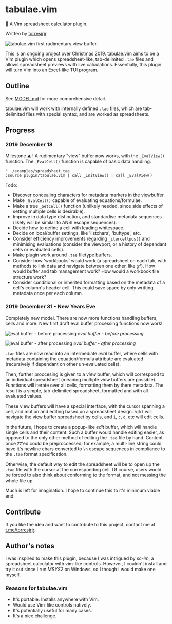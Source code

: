 tabulae.vim
===========
📖 A Vim spreadsheet calculator plugin.

Written by [torresjrjr](https://t.me/torresjrjr).

![tabulae.vim first rudimentary view buffer.](https://i.imgur.com/xKUxkio.png)

This is an ongoing project over Christmas 2019. tabulae.vim aims to be a Vim plugin
which opens spreadsheet-like, tab-delimited `.tae` files and allows spreadsheet
previews with live calculations. Essentially, this plugin will turn Vim into an
Excel-like TUI program.

Outline
-------
See [MODEL.md](MODEL.md) for more comprehensive detail.

tabulae.vim will work with internally defined `.tae` files, which are
tab-delimited files with special syntax, and are worked as spreadsheets.

Progress
--------

### 2019 December 18
Milestone ⛰️ ! A rudimentary "view" buffer now works, with the `_EvalView()`
function. The `_EvalCell()` function is capable of basic data handling.

```vim
" ./examples/spreadsheet.tae
:source plugin/tabulae.vim | call _InitView() | call _EvalView() 
```

Todo:
- Discover concealing characters for metadata markers in the viewbuffer.
- Make `_EvalCell()` capable of evaluating equations/formulae.
- Make a true `_SetCell()` function (unlikely needed, since side effects of
  setting multiple cells is desirable).
- Improve in data type distinction, and standardise metadata sequences (likely
  will be similar to ANSI escape sequences).
- Decide how to define a cell with leading whitespace.
- Decide on local/buffer settings, like 'listchars', 'buftype', etc.
- Consider efficiency improvements regarding `_itercellpos()` and minimising
  evaluations (consider the viewport, or a history of dependant cells or
  evaluated cells).
- Make plugin work around `.tae` filetype buffers.
- Consider how 'workbooks' would work (a spreadsheet on each tab, with methods
  to link data and navigate between one other, like `gf`). How would buffer
  and tab management work? How would a workbook file structure work?
- Consider conditional or inherited formatting based on the metadata of a
  cell's column's header cell. This could save space by only writting metadata
  once per each column.

### 2019 December 31 - New Years Eve
Completely new model. There are now more functions handling buffers, cells and
more. New first draft eval buffer processing functions now work!

![eval buffer - before processing](https://i.imgur.com/fIT5Z5j.png)
_eval buffer - before processing_

![eval buffer - after processing](https://i.imgur.com/1nSBcjB.png)
_eval buffer - after processing_

`.tae` files are now read into an intermediate _eval_ buffer, where cells
with metadata containing the equation/formula attribute are evaluated
(recursively if dependant on other un-evaluated cells).

Then, further proccesing is given to a _view_ buffer, which will correspond to an
individual spreadsheet (meaning multiple _view_ buffers are possible). Functions
will iterate over all cells, formatting them by there metadata. The result is a
simple, tab-delimited spreadsheet, formatted and with all evaluated values.

These view buffers will have a special interface, with the cursor spanning a
cell, and motion and editing based on a spreadsheet design. `hjkl` will navigate
the view buffer spreadsheet by cells, and `i`, `c`, `d`, etc will edit cells.

In the future, I hope to create a popup-like _edit_ buffer, which will handle
single cells and their content. Such a buffer would handle editing easier, as
opposed to the only other method of editing the `.tae` file by hand. Content
once `ZZ`'ed could be preproccessed; for example, a multi-line string could have
it's newline chars converted to `\n` escape sequences in compliance to the
`.tae` format specification.

Otherwise, the default way to edit the spreadsheet will be to open up the `.tae`
file with the cursor at the corresponding cell. Of course, users would be forced
to also think about conforming to the format, and not messing the whole file up.

Much is left for imagination. I hope to continue this to it's minimum viable end.

Contribute
----------
If you like the idea and want to contribute to this project, contact me at
[t.me/torresjrjr](https://t.me/torresjrjr).

Author's notes
-------------
I was inspired to make this plugin, because I was intrigued by _sc-im_, a
spreadsheet calculator with vim-like controls. However, I couldn't install and
try it out since I run _MSYS2_ on Windows, so I though I would make one myself.

### Reasons for tabulae.vim
- It's portable. Installs anywhere with Vim.
- Would use Vim-like controls natively.
- It's potentially useful for many cases.
- It's a nice challenge.
